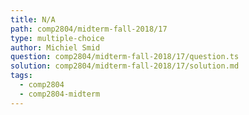 ```yaml
---
title: N/A
path: comp2804/midterm-fall-2018/17
type: multiple-choice
author: Michiel Smid
question: comp2804/midterm-fall-2018/17/question.ts
solution: comp2804/midterm-fall-2018/17/solution.md
tags:
  - comp2804
  - comp2804-midterm
---
```

